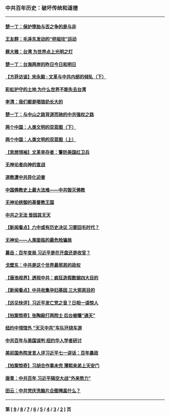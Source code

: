 ### 中共百年历史：破坏传统和道德
---
#### [楚一丁：保护堕胎与否之争的是与非](../../pages/nf1176114/n13815642.md?02020430) 
#### [王友群：毛泽东发动的“挖祖坟”运动](../../pages/nf1176114/n13723639.md?02020430) 
#### [蔡大雅：台湾 为世界点上光明之灯](../../pages/nf1176114/n13531530.md?02020430) 
#### [楚一丁：台海两岸的昨日今日和明日](../../pages/nf1176114/n13531468.md?02020430) 
#### [【方菲访谈】宋永毅 : 文革与中共内部的倾轧（下）](../../pages/nf1176114/n13486836.md?02020430) 
#### [彩虹护守的土地 为什么世界不能失去台湾](../../pages/nf1176114/n13476849.md?02020430) 
#### [李清：我们都是喝狼奶长大的](../../pages/nf1176114/n13471478.md?02020430) 
#### [楚一丁：与中山之路背道而驰的中共强权之路](../../pages/nf1176114/n13437270.md?02020430) 
#### [两个中国：人类文明的双蓝图（下）](../../pages/nf1176114/n13423132.md?02020430) 
#### [两个中国：人类文明的双蓝图（上）](../../pages/nf1176114/n13422687.md?02020430) 
#### [【思想领袖】文革幸存者：警防美国红卫兵](../../pages/nf1176114/n13339289.md?02020430) 
#### [无神论者向神的宣战](../../pages/nf1176114/n13281535.md?02020430) 
#### [道教遭中共异化迫害](../../pages/nf1176114/n13281463.md?02020430) 
#### [中国佛教史上最大法难——中共毁灭佛教](../../pages/nf1176114/n13281397.md?02020430) 
#### [无神论统御的基督教王国](../../pages/nf1176114/n13281280.md?02020430) 
#### [中共之无法 皆因其无天](../../pages/nf1176114/n13281088.md?02020430) 
#### [【新闻看点】六中或有历史决议 习要回毛时代？](../../pages/nf1176114/n13222895.md?02020430) 
#### [无神论——人类面临的最危险骗局](../../pages/nf1176114/n13196137.md?02020430) 
#### [慕岳：百年变局 习近平是在开盘还是收官？](../../pages/nf1176114/n13206516.md?02020430) 
#### [戈壁东：中共是这个世界最邪恶的政权](../../pages/nf1176114/n13085641.md?02020430) 
#### [【唐浩视界】透视中共：疯狂造假数据四大目的](../../pages/nf1176114/n13080590.md?02020430) 
#### [【新闻看点】中共收集孕妇基因 三大邪恶目的](../../pages/nf1176114/n13077182.md?02020430) 
#### [【远见快评】习近平发亡党之音？日相一语惊人](../../pages/nf1176114/n13074809.md?02020430) 
#### [【拍案惊奇】张陶殴打两院士 后台被曝“通天”](../../pages/nf1176114/n13070496.md?02020430) 
#### [纽约中领馆外 “天灭中共”车队环绕车游](../../pages/nf1176114/n13070693.md?02020430) 
#### [中共百年与美国误判 纽约华人学者研讨](../../pages/nf1176114/n13067969.md?02020430) 
#### [美前国务院发言人评习近平七一讲话：百年暴政](../../pages/nf1176114/n13066986.md?02020430) 
#### [【拍案惊奇】习胡合作事未完 薄熙来弟上天安门](../../pages/nf1176114/n13065867.md?02020430) 
#### [唐青：中共百年 习近平隔空大战“外来势力”](../../pages/nf1176114/n13065976.md?02020430) 
#### [田云：中共党庆洗脑片企图掩盖什么？](../../pages/nf1176114/n13064395.md?02020430) 

---
#### 第 [ [9](./9.md?02020430) / [8](./8.md?02020430) / [7](./7.md?02020430) / [6](./6.md?02020430) / [5](./5.md?02020430) / [4](./4.md?02020430) / [3](./3.md?02020430) / [2](./2.md?02020430) ] 页
